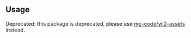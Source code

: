 Usage
-----
Deprecated: this package is deprecated, please use [mg-code/yii2-assets](https://github.com/mg-code/yii2-assets) instead.
